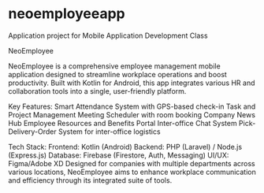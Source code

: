 # neoemployeeapp
Application project for Mobile Application Development Class

NeoEmployee

NeoEmployee is a comprehensive employee management mobile application designed to streamline workplace operations and boost productivity. Built with Kotlin for Android, this app integrates various HR and collaboration tools into a single, user-friendly platform.

Key Features:
Smart Attendance System with GPS-based check-in
Task and Project Management
Meeting Scheduler with room booking
Company News Hub
Employee Resources and Benefits Portal
Inter-office Chat System
Pick-Delivery-Order System for inter-office logistics

Tech Stack:
Frontend: Kotlin (Android)
Backend: PHP (Laravel) / Node.js (Express.js)
Database: Firebase (Firestore, Auth, Messaging)
UI/UX: Figma/Adobe XD
Designed for companies with multiple departments across various locations, NeoEmployee aims to enhance workplace communication and efficiency through its integrated suite of tools.
